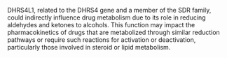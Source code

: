 DHRS4L1, related to the DHRS4 gene and a member of the SDR family, could indirectly influence drug metabolism due to its role in reducing aldehydes and ketones to alcohols. This function may impact the pharmacokinetics of drugs that are metabolized through similar reduction pathways or require such reactions for activation or deactivation, particularly those involved in steroid or lipid metabolism.
